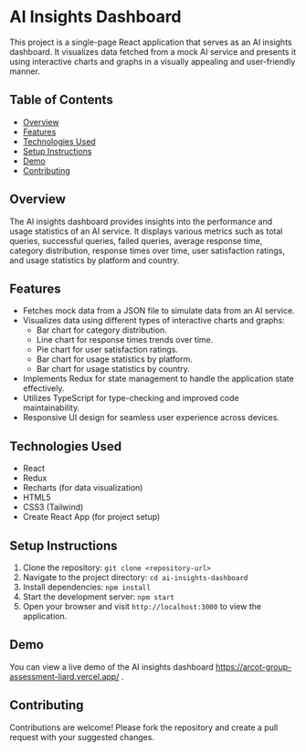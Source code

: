 # AI Insights Dashboard

This project is a single-page React application that serves as an AI insights dashboard. It visualizes data fetched from a mock AI service and presents it using interactive charts and graphs in a visually appealing and user-friendly manner.

## Table of Contents
- [Overview](#overview)
- [Features](#features)
- [Technologies Used](#technologies-used)
- [Setup Instructions](#setup-instructions)
- [Demo](#demo)
- [Contributing](#contributing)

## Overview
The AI insights dashboard provides insights into the performance and usage statistics of an AI service. It displays various metrics such as total queries, successful queries, failed queries, average response time, category distribution, response times over time, user satisfaction ratings, and usage statistics by platform and country.

## Features
- Fetches mock data from a JSON file to simulate data from an AI service.
- Visualizes data using different types of interactive charts and graphs:
  - Bar chart for category distribution.
  - Line chart for response times trends over time.
  - Pie chart for user satisfaction ratings.
  - Bar chart for usage statistics by platform.
  - Bar chart for usage statistics by country.
- Implements Redux for state management to handle the application state effectively.
- Utilizes TypeScript for type-checking and improved code maintainability.
- Responsive UI design for seamless user experience across devices.

## Technologies Used
- React
- Redux
- Recharts (for data visualization)
- HTML5
- CSS3 (Tailwind)
- Create React App (for project setup)

## Setup Instructions
1. Clone the repository: `git clone <repository-url>`
2. Navigate to the project directory: `cd ai-insights-dashboard`
3. Install dependencies: `npm install`
4. Start the development server: `npm start`
5. Open your browser and visit `http://localhost:3000` to view the application.

## Demo
You can view a live demo of the AI insights dashboard https://arcot-group-assessment-liard.vercel.app/ .


## Contributing
Contributions are welcome! Please fork the repository and create a pull request with your suggested changes.

